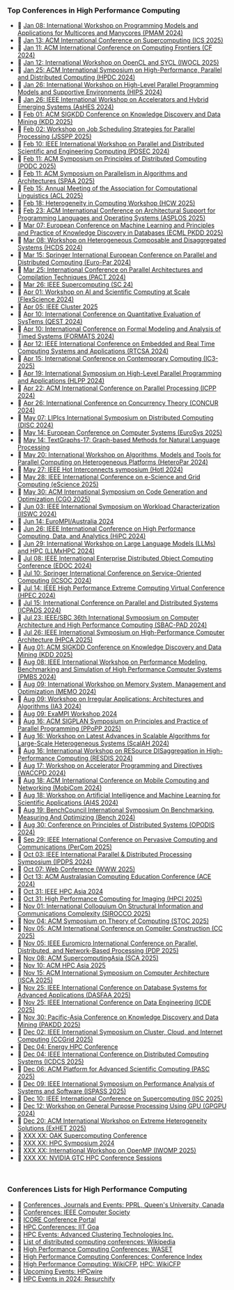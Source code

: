 <!-- | 🧪 [XXX](https://github.com/puzzlef/XXX) | DDD | -->


### Top Conferences in High Performance Computing

- 🎃 [Jan 08: International Workshop on Programming Models and Applications for Multicores and Manycores (PMAM 2024)](https://www.cs.otago.ac.nz/pmam2024/)
- 🎃 [Jan 13: ACM International Conference on Supercomputing (ICS 2025)](https://hpcrl.github.io/ICS2025-webpage/)
- 🎃 [Jan 11: ACM International Conference on Computing Frontiers (CF 2024)](https://www.computingfrontiers.org/2024/)
- 🎃 [Jan 12: International Workshop on OpenCL and SYCL (IWOCL 2025)](https://www.iwocl.org)
- 🎃 [Jan 25: ACM International Symposium on High-Performance, Parallel and Distributed Computing (HPDC 2024)](https://www.hpdc.org/2024/)
- 🎃 [Jan 26: International Workshop on High-Level Parallel Programming Models and Supportive Environments (HIPS 2024)](https://hips2024.github.io)
- 🎃 [Jan 26: IEEE International Workshop on Accelerators and Hybrid Emerging Systems (AsHES 2024)](https://www.ashes-hpc.org/2024/)
- 🎃 [Feb 01: ACM SIGKDD Conference on Knowledge Discovery and Data Mining (KDD 2025)](https://kdd2025.kdd.org/)
- 🎃 [Feb 02: Workshop on Job Scheduling Strategies for Parallel Processing (JSSPP 2025)](https://jsspp.org)
- 🎃 [Feb 10: IEEE International Workshop on Parallel and Distributed Scientific and Engineering Computing (PDSEC 2024)](http://www.ieee-tcsc.org/2024/pdsec/index.php)
- 🎃 [Feb 11: ACM Symposium on Principles of Distributed Computing (PODC 2025)](https://www.podc.org)
- 🎃 [Feb 11: ACM Symposium on Parallelism in Algorithms and Architectures (SPAA 2025)](https://spaa.acm.org)
- 🎃 [Feb 15: Annual Meeting of the Association for Computational Linguistics (ACL 2025)](https://2025.aclweb.org)
- 🎃 [Feb 18: Heterogeneity in Computing Workshop (HCW 2025)](https://hcw.pages.dev)
- 🎃 [Feb 23: ACM International Conference on Architectural Support for Programming Languages and Operating Systems (ASPLOS 2025)](https://www.asplos-conference.org/asplos2025/)
- 🎃 [Mar 07: European Conference on Machine Learning and Principles and Practice of Knowledge Discovery in Databases (ECML PKDD 2025)](https://ecmlpkdd.org/2025/)
- 🎃 [Mar 08: Workshop on Heterogeneous Composable and Disaggregated Systems (HCDS 2024)](https://hcds-workshop.github.io/hcds24/)
- 🎃 [Mar 15: Springer International European Conference on Parallel and Distributed Computing (Euro-Par 2024)](https://2024.euro-par.org)
- 🎃 [Mar 25: International Conference on Parallel Architectures and Compilation Techniques (PACT 2024)](https://pact2024.github.io)
- 🎃 [Mar 26: IEEE Supercomputing (SC 24)](https://sc24.supercomputing.org)
- 🎃 [Apr 01: Workshop on AI and Scientific Computing at Scale (FlexScience 2024)](https://sites.google.com/view/flexscience)
- 🎃 [Apr 05: IEEE Cluster 2025](https://clustercomp.org/2025/)
- 🎃 [Apr 10: International Conference on Quantitative Evaluation of SysTems (QEST 2024)](https://www.qest-formats.org)
- 🎃 [Apr 10: International Conference on Formal Modeling and Analysis of Timed Systems (FORMATS 2024)](https://www.qest-formats.org)
- 🎃 [Apr 12: IEEE International Conference on Embedded and Real Time Computing Systems and Applications (RTCSA 2024)](https://rtcsa2024.github.io)
- 🎃 [Apr 15: International Conference on Contemporary Computing (IC3-2025)](https://www.ic3conf.net)
- 🎃 [Apr 19: International Symposium on High-Level Parallel Programming and Applications (HLPP 2024)](https://hlpp2024.di.unipi.it)
- 🎃 [Apr 22: ACM International Conference on Parallel Processing (ICPP 2024)](https://icpp2024.org)
- 🎃 [Apr 26: International Conference on Concurrency Theory (CONCUR 2024)](https://confest2024.github.io)
- 🎃 [May 07: LIPIcs International Symposium on Distributed Computing (DISC 2024)](https://www.disc-conference.org/wp/disc2024/)
- 🎃 [May 14: European Conference on Computer Systems (EuroSys 2025)](https://2025.eurosys.org)
- 🎃 [May 14: TextGraphs-17: Graph-based Methods for Natural Language Processing](https://sites.google.com/view/textgraphs2024)
- 🎃 [May 20: International Workshop on Algorithms, Models and Tools for Parallel Computing on Heterogeneous Platforms (HeteroPar 2024)](https://heteropar2024.uji.es)
- 🎃 [May 27: IEEE Hot Interconnects symposium (HotI 2024)](https://hoti.org)
- 🎃 [May 28: IEEE International Conference on e-Science and Grid Computing (eScience 2025)](https://www.escience-conference.org/2025/)
- 🎃 [May 30: ACM International Symposium on Code Generation and Optimization (CGO 2025)](https://2025.cgo.org)
- 🎃 [Jun 03: IEEE International Symposium on Workload Characterization (IISWC 2024)](https://iiswc.org/iiswc2024/)
- 🎃 [Jun 14: EuroMPI/Australia 2024](https://events.vsc.ac.at/event/123/)
- 🎃 [Jun 26: IEEE International Conference on High Performance Computing, Data, and Analytics (HiPC 2024)](https://www.hipc.org/papers/)
- 🎃 [Jun 29: International Workshop on Large Language Models (LLMs) and HPC (LLMxHPC 2024)](https://llmhpc.github.io/2024/)
- 🎃 [Jul 08: IEEE International Enterprise Distributed Object Computing Conference (EDOC 2024)](https://conferences.big.tuwien.ac.at/biweek2024/edoc.php)
- 🎃 [Jul 10: Springer International Conference on Service-Oriented Computing (ICSOC 2024)](https://icsoc2024.redcad.tn)
- 🎃 [Jul 14: IEEE High Performance Extreme Computing Virtual Conference (HPEC 2024)](https://www.hpcuserforum.com)
- 🎃 [Jul 15: International Conference on Parallel and Distributed Systems (ICPADS 2024)](https://attend.ieee.org/icpads/)
- 🎃 [Jul 23: IEEE/SBC 36th International Symposium on Computer Architecture and High Performance Computing (SBAC-PAD 2024)](https://sites.google.com/ime.usp.br/sbac2024/home)
- 🎃 [Jul 26: IEEE International Symposium on High-Performance Computer Architecture (HPCA 2025)](https://hpca-conf.org/2025/)
- 🎃 [Aug 01: ACM SIGKDD Conference on Knowledge Discovery and Data Mining (KDD 2025)](https://kdd2025.kdd.org/)
- 🎃 [Aug 08: IEEE International Workshop on Performance Modeling, Benchmarking and Simulation of High Performance Computer Systems (PMBS 2024)](https://pmbs-workshop.github.io)
- 🎃 [Aug 09: International Workshop on Memory System, Management and Optimization (MEMO 2024)](https://kth-scalab.github.io/events/memo24)
- 🎃 [Aug 09: Workshop on Irregular Applications: Architectures and Algorithms (IA3 2024)](https://hpc.pnl.gov/IA3/)
- 🎃 [Aug 09: ExaMPI Workshop 2024](https://sites.google.com/site/workshopexampi/home)
- 🎃 [Aug 16: ACM SIGPLAN Symposium on Principles and Practice of Parallel Programming (PPoPP 2025)](https://ppopp25.sigplan.org)
- 🎃 [Aug 16: Workshop on Latest Advances in Scalable Algorithms for Large-Scale Heterogeneous Systems (ScalAH 2024)](https://www.csm.ornl.gov/srt/conferences/Scala/2024/)
- 🎃 [Aug 16: International Workshop on RESource DISaggregation in High-Performance Computing (RESDIS 2024)](https://resdis.github.io/ws/2024/sc/)
- 🎃 [Aug 17: Workshop on Accelerator Programming and Directives (WACCPD 2024)](https://waccpd.org)
- 🎃 [Aug 18: ACM International Conference on Mobile Computing and Networking (MobiCom 2024)](https://www.sigmobile.org/mobicom/2024/index.html)
- 🎃 [Aug 18: Workshop on Artificial Intelligence and Machine Learning for Scientific Applications (AI4S 2024)](https://ai4s.github.io)
- 🎃 [Aug 19: BenchCouncil International Symposium On Benchmarking, Measuring And Optimizing (Bench 2024)](https://www.benchcouncil.org/bench2024/index.html)
- 🎃 [Aug 30: Conference on Principles of Distributed Systems (OPODIS 2024)](https://opodis2024.imtlucca.it)
- 🎃 [Sep 29: IEEE International Conference on Pervasive Computing and Communications (PerCom 2025)](https://www.percom.org)
- 🎃 [Oct 03: IEEE International Parallel & Distributed Processing Symposium (IPDPS 2024)](https://www.ipdps.org)
- 🎃 [Oct 07: Web Conference (WWW 2025)](https://www2025.thewebconf.org)
- 🎃 [Oct 13: ACM Australasian Computing Education Conference (ACE 2024)](https://aceconference2024.github.io/aceconference2024/)
- 🎃 [Oct 31: IEEE HPC Asia 2024](https://sighpc.ipsj.or.jp/HPCAsia2024/)
- 🎃 [Oct 31: High Performance Computing for Imaging (HPCI 2025)](https://www.imaging.org/IST/IST/Conferences/EI/EI2025/Conference/C_HPCI.aspx)
- 🎃 [Nov 01: International Colloquium On Structural Information and Communications Complexity (SIROCCO 2025)](https://www.torontomu.ca/sirocco-2025/)
- 🎃 [Nov 04: ACM Symposium on Theory of Computing (STOC 2025)](https://acm-stoc.org/stoc2025/)
- 🎃 [Nov 05: ACM International Conference on Compiler Construction (CC 2025)](https://conf.researchr.org/home/CC-2025)
- 🎃 [Nov 05: IEEE Euromicro International Conference on Parallel, Distributed, and Network-Based Processing (PDP 2025)](https://pdp2025.org)
- 🎃 [Nov 08: ACM SupercomputingAsia (SCA 2025)](https://www.sc-asia.org)
- 🎃 [Nov 10: ACM HPC Asia 2025](https://event1.nchc.org.tw/hpcasia2025/)
- 🎃 [Nov 15: ACM International Symposium on Computer Architecture (ISCA 2025)](https://iscaconf.org/isca2025/)
- 🎃 [Nov 25: IEEE International Conference on Database Systems for Advanced Applications (DASFAA 2025)](https://dasfaa2025.github.io)
- 🎃 [Nov 25: IEEE International Conference on Data Engineering (ICDE 2025)](https://ieee-icde.org/2025/)
- 🎃 [Nov 30: Pacific-Asia Conference on Knowledge Discovery and Data Mining (PAKDD 2025)](https://pakdd2025.org)
- 🎃 [Dec 02: IEEE International Symposium on Cluster, Cloud, and Internet Computing (CCGrid 2025)](https://site.uit.no/ccgrid2025/)
- 🎃 [Dec 04: Energy HPC Conference](https://www.energyhpc.rice.edu)
- 🎃 [Dec 04: IEEE International Conference on Distributed Computing Systems (ICDCS 2025)](https://icdcs2025.icdcs.org)
- 🎃 [Dec 06: ACM Platform for Advanced Scientific Computing (PASC 2025)](https://pasc25.pasc-conference.org)
- 🎃 [Dec 09: IEEE International Symposium on Performance Analysis of Systems and Software (ISPASS 2025)](https://ispass.org/ispass2025/)
- 🎃 [Dec 10: IEEE International Conference on Supercomputing (ISC 2025)](https://isc-hpc.com)
- 🎃 [Dec 12: Workshop on General Purpose Processing Using GPU (GPGPU 2024)](https://mocalabucm.github.io/gpgpu2024/)
- 🎃 [Dec 20: ACM International Workshop on Extreme Heterogeneity Solutions (ExHET 2025)](https://ornl.github.io/events/exhet2025/)
- 🎃 [XXX XX: OAK Supercomputing Conference](https://www.wichita.edu/services/hpc/oaksupercompute2024/index.php)
- 🎃 [XXX XX: HPC Symposium 2024](https://www.iitk.ac.in/cce/events/24-25/hpc-symposium/)
- 🎃 [XXX XX: International Workshop on OpenMP (IWOMP 2025)](https://www.iwomp.org)
- 🎃 [XXX XX: NVIDIA GTC HPC Conference Sessions](https://www.nvidia.com/gtc/sessions/hpc/)

<br>


### Conferences Lists for High Performance Computing

- 🎃 [Conferences, Journals and Events: PPRL, Queen's University, Canada](https://www.queensu.ca/academia/afsahi/pprl/events.html)
- 🎃 [Conferences: IEEE Computer Society](https://www.computer.org/conferences)
- 🎃 [ICORE Conference Portal](https://portal.core.edu.au/conf-ranks/)
- 🎃 [HPC Conferences: IIT Goa](https://iitgoa.ac.in/hpc-conferences/)
- 🎃 [HPC Events: Advanced Clustering Technologies Inc.](https://www.advancedclustering.com/company-overview/events/)
- 🎃 [List of distributed computing conferences: Wikipedia](https://en.wikipedia.org/wiki/List_of_distributed_computing_conferences)
- 🎃 [High Performance Computing Conferences: WASET](https://waset.org/high-performance-computing-conferences)
- 🎃 [High Performance Computing Conferences: Conference Index](https://conferenceindex.org/conferences/high-performance-computing)
- 🎃 [High Performance Computing: WikiCFP](http://www.wikicfp.com/cfp/call?conference=high%20performance%20computing), [HPC: WikiCFP](http://www.wikicfp.com/cfp/call?conference=HPC)
- 🎃 [Upcoming Events: HPCwire](https://www.hpcwire.com/events/)
- 🎃 [HPC Events in 2024: Resurchify](https://www.resurchify.com/e/all-events/hpc/all-countries/2024/page/1/)
